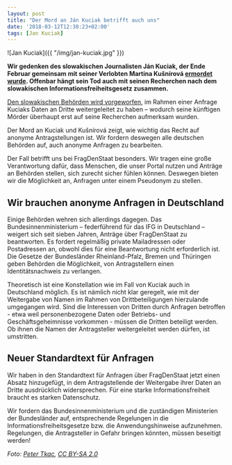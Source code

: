 ```yaml
---
layout: post
title: "Der Mord an Ján Kuciak betrifft auch uns"
date: '2018-03-12T12:30:23+02:00' 
tags: [Jan Kuciak]
---
```


![Jan Kuciak]({{ "/img/jan-kuciak.jpg" }})

**Wir gedenken des slowakischen Journalisten Ján Kuciak, der Ende Februar gemeinsam mit seiner Verlobten Martina Kušnírová [ermordet wurde](http://www.spiegel.de/politik/ausland/slowakei-nach-mord-an-jan-kuciak-das-ist-kein-normales-land-a-1196730.html). Offenbar hängt sein Tod auch mit seinen Recherchen nach dem slowakischen Informationsfreiheitsgesetz zusammen.** 

[Den slowakischen Behörden wird vorgeworfen](https://www.occrp.org/en/amurderedjournalistslastinvestigation/freedom-of-information-law-reporters-best-friend-or-killer), im Rahmen einer Anfrage Kuciaks Daten an Dritte weitergeleitet zu haben – wodurch seine künftigen Mörder überhaupt erst auf seine Recherchen aufmerksam wurden.

Der Mord an Kuciak und Kušnírová zeigt, wie wichtig das Recht auf anonyme Antragstellungen ist. Wir fordern deswegen alle deutschen Behörden auf, auch anonyme Anfragen zu bearbeiten. 

Der Fall betrifft uns bei FragDenStaat besonders. Wir tragen eine große Verantwortung dafür, dass Menschen, die unser Portal nutzen und Anträge an Behörden stellen, sich zurecht sicher fühlen können. Deswegen bieten wir die Möglichkeit an, Anfragen unter einem Pseudonym zu stellen. 

## Wir brauchen anonyme Anfragen in Deutschland

Einige Behörden wehren sich allerdings dagegen. Das Bundesinnenministerium – federführend für das IFG in Deutschland – weigert sich seit sieben Jahren, Anträge über FragDenStaat zu beantworten. Es fordert regelmäßig private Mailadressen oder Postadressen an, obwohl dies für eine Beantwortung nicht erforderlich ist. Die Gesetze der Bundesländer Rheinland-Pfalz, Bremen und Thüringen geben Behörden die Möglichkeit, von Antragstellern einen Identitätsnachweis zu verlangen.

Theoretisch ist eine Konstellation wie im Fall von Kuciak auch in Deutschland möglich. Es ist nämlich nicht klar geregelt, wie mit der Weitergabe von Namen im Rahmen von Drittbeteiligungen hierzulande umgegangen wird. Sind die Interessen von Dritten durch Anfragen betroffen - etwa weil personenbezogene Daten oder Betriebs- und Geschäftsgeheimnisse vorkommen - müssen die Dritten beteiligt werden. Ob ihnen die Namen der Antragsteller weitergeleitet werden dürfen, ist umstritten.

## Neuer Standardtext für Anfragen

Wir haben in den Standardtext für Anfragen über FragDenStaat jetzt einen Absatz hinzugefügt, in dem Antragstellende der Weitergabe ihrer Daten an Dritte ausdrücklich widersprechen. Für eine starke Informationsfreiheit braucht es starken Datenschutz.

Wir fordern das Bundesinnenministerium und die zuständigen Ministerien der Bundesländer auf, entsprechende Regelungen in die Informationsfreiheitsgesetze bzw. die Anwendungshinweise aufzunehmen. Regelungen, die Antragsteller in Gefahr bringen könnten, müssen beseitigt werden!

*Foto: [Peter Tkac](https://www.flickr.com/photos/peter_tkac/40573939452/in/photolist-253Etwv-24E7RcG-24T4Wp2-23qczvX-24MkRSF-GKjhC3-24T4ZjR-23vYtEt-GU8C4W-24T57k4-Fe3gWH-24Po5Ku-Fe39AF-24Po3Cd-24Po6nS-G4H8X5-GJNSPQ-Gz6sgC-23vYvw4-F8T7XD-GKjboQ-Fe399t-23vYt2V), [CC BY-SA 2.0](https://creativecommons.org/licenses/by-sa/2.0/)*
